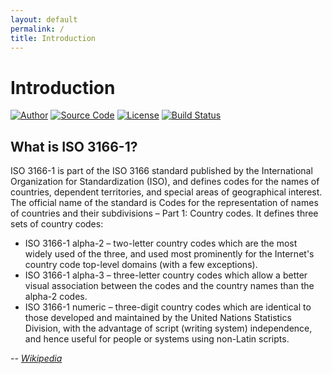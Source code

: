 ```yaml
---
layout: default
permalink: /
title: Introduction
---
```


# Introduction

[![Author](//img.shields.io/badge/author-@phpalcohol-blue.svg?style=flat-square)](https://twitter.com/phpalcohol)
[![Source Code](//img.shields.io/badge/source-thephpleague/iso3166-blue.svg?style=flat-square)](https://github.com/thephpleague/iso3166)
[![License](//img.shields.io/packagist/l/league/iso3166.svg?style=flat-square)](https://packagist.org/packages/league/iso3166)
[![Build Status](//img.shields.io/travis/thephpleague/iso3166/master.svg?style=flat-square)](https://travis-ci.org/thephpleague/iso3166)

## What is ISO 3166-1?

ISO 3166-1 is part of the ISO 3166 standard published by the International Organization for Standardization (ISO), and defines codes for the names of countries, dependent territories, and special areas of geographical interest. The official name of the standard is Codes for the representation of names of countries and their subdivisions – Part 1: Country codes. It defines three sets of country codes:

* ISO 3166-1 alpha-2 – two-letter country codes which are the most widely used of the three, and used most prominently for the Internet's country code top-level domains (with a few exceptions).
* ISO 3166-1 alpha-3 – three-letter country codes which allow a better visual association between the codes and the country names than the alpha-2 codes.
* ISO 3166-1 numeric – three-digit country codes which are identical to those developed and maintained by the United Nations Statistics Division, with the advantage of script (writing system) independence, and hence useful for people or systems using non-Latin scripts.

*-- [Wikipedia](https://en.wikipedia.org/wiki/ISO_3166-1)*
